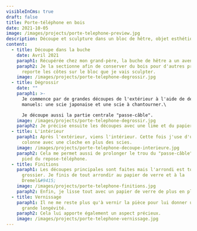 ```yaml
---
visibleInCms: true
draft: false
title: Porte-téléphone en bois
date: 2021-10-05
image: /images/projects/porte-telephone-preview.jpg
description: Découpe et sculpture dans un bloc de hêtre, objet esthétique et pratique.
content:
  - title: Découpe dans la buche
    date: Avril 2021
    paraph1: Récupérée chez mon grand-père, la buche de hêtre a un avenir tout tracé.
    paraph2: Je la sectionne afin de conserver du bois pour d'autres projets et je
      reporte les côtes sur le bloc que je vais sculpter.
    image: /images/projects/porte-telephone-degrossir.jpg
  - title: Dégrossir
    date: ""
    paraph1: >-
      Je commence par de grandes découpes de l'extérieur à l'aide de deux outils
      manuels: une scie japonaise et une scie à chantourner.\

      Je découpe aussi la partie centrale "passe-câble".
    image: /images/projects/porte-telephone-degrossir.jpg
    paraph2: Je précise ensuite les découpes avec une lime et du papier de verre.
  - title: L'intérieur
    paraph1: Après l'extérieur, viens l'intérieur. Cette fois j'use d'une perceuse à
      colonne avec une cloche en plus des scies.
    image: /images/projects/porte-telephone-decoupe-interieure.jpg
    paraph2: Cela me permet aussi de prolonger le trou du "passe-câble" jusqu'au
      pied du repose-téléphone.
  - title: Finitions
    paraph1: Les découpes principales sont faites mais l'arrondi est toujours
      grossier. Je finis de tout arrondir au papier de verre et à la
      Dremel&#9415;
    image: /images/projects/porte-telephone-finitions.jpg
    paraph2: Enfin, je lisse tout avec un papier de verre de plus en plus fin.
  - title: Vernissage
    paraph1: Il ne me reste plus qu'à vernir la pièce pour lui donner une plus
      grande longévité.
    paraph2: Cela lui apporte également un aspect précieux.
    image: /images/projects/porte-telephone-vernissage.jpg
---
```

